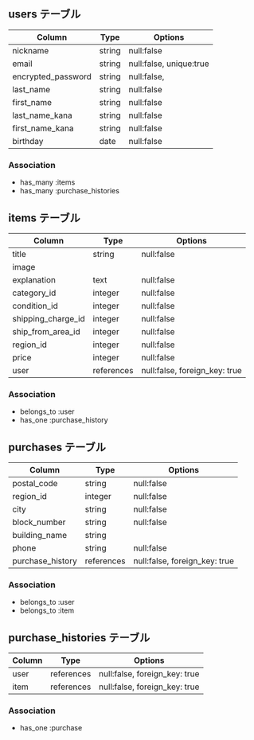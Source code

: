
## users テーブル
| Column                     | Type         | Options                        |
| -------------------------- | ------------ | ------------------------------ |
| nickname                   | string       | null:false                     |
| email                      | string       | null:false, unique:true        |
| encrypted_password         | string       | null:false,                    |
| last_name                  | string       | null:false                     |
| first_name                 | string       | null:false                     |
| last_name_kana             | string       | null:false                     |
| first_name_kana            | string       | null:false                     |
| birthday                   | date         | null:false                     |

### Association

- has_many :items
- has_many :purchase_histories



## items テーブル
| Column              | Type         | Options                        |
| ------------------- | ------------ | ------------------------------ |
| title               | string       | null:false                     |
| image               |              |                                |
| explanation         | text         | null:false                     |
| category_id         | integer      | null:false                     |
| condition_id        | integer      | null:false                     |
| shipping_charge_id  | integer      | null:false                     |
| ship_from_area_id   | integer      | null:false                     | 
| region_id           | integer      | null:false                     |
| price               | integer      | null:false                     |
| user                | references   | null:false, foreign_key: true  |

### Association

- belongs_to :user
- has_one :purchase_history


## purchases テーブル
| Column            | Type         | Options                        |
| ----------------- | ------------ | ------------------------------ |
| postal_code       | string       | null:false                     |
| region_id         | integer      | null:false                     |
| city              | string       | null:false                     |
| block_number      | string       | null:false                     |
| building_name     | string       |                                |
| phone             | string       | null:false                     |
| purchase_history  | references   | null:false, foreign_key: true  |



### Association

- belongs_to :user
- belongs_to :item


## purchase_histories テーブル
| Column               | Type         | Options                        |
| -------------------- | ------------ | ------------------------------ |
| user                 | references   | null:false, foreign_key: true  |
| item                 | references   | null:false, foreign_key: true  |


### Association

- has_one :purchase


<!-- 
型	意味
string	文字列(1〜255文字)
text	長い文字列(1〜4294967296文字)
integer	整数（4バイト）
bigint	整数(8バイト)
float	浮動小数
decimal	精度の高い小数
numeric	数値
datetime	日時
timestamp	タイムスタンプ
time	時間
date	日付
binary	バイナリデータ
boolean	真偽値型 -->
